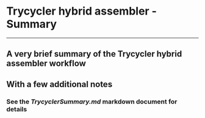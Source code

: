 # Trycycler hybrid assembler - Summary

***

## A very brief summary of the Trycycler hybrid assembler workflow
## With a few additional notes

### See the *TrycyclerSummary.md* markdown document for details
